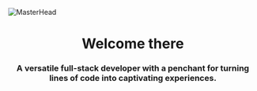 ![MasterHead](https://cdn.dribbble.com/userupload/9495255/file/original-a0f72df060c2e1f5299cc7819d86cccb.jpg?resize=1200x300)
<h1 align="center">Welcome there</h1>
<h3 align="center">A versatile full-stack developer with a penchant for turning lines of code into captivating experiences.</h3>
